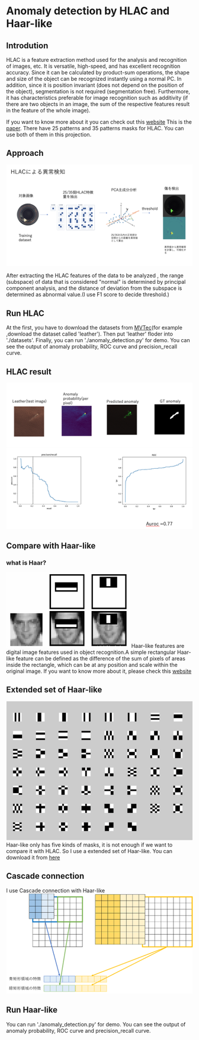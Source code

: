 # Anomaly detection by HLAC and Haar-like

## Introdution

HLAC is a feature extraction method used for the analysis and recognition of images, etc. It is versatile, high-speed, and has excellent recognition accuracy.
Since it can be calculated by product-sum operations, the shape and size of the object can be recognized instantly using a normal PC.
In addition, since it is position invariant (does not depend on the position of the object), segmentation is not required (segmentation free).
Furthermore, it has characteristics preferable for image recognition such as additivity
(if there are two objects in an image, the sum of the respective features result in the feature of the whole image).

If you want to know more about it you can check out this [website](https://zenn.dev/kotaro_inoue/articles/f0cbbca962313b)
This is the [paper](https://www.aist.go.jp/pdf/aist_j/synthesiology/vol04_02/vol04_02_p70_p79.pdf). There have 25 patterns and 35 patterns masks for HLAC. You can use both of them in this projection.

## Approach

![picture](./picture/8.png)

After extracting the HLAC features of the data to be analyzed ,
the range (subspace) of data that is considered "normal" is determined by principal component analysis,
and the distance of deviation from the subspace is determined as abnormal value.(I use F1 score to decide threshold.)

## Run HLAC

At the first, you have to download the datasets from [MVTec](https://www.mvtec.com/company/research/datasets/mvtec-ad)(for example ,download the dataset called 'leather'). Then put 'leather' floder into './datasets'. Finally, you can run './anomaly_detection.py' for demo. You can see the output of anomaly probability, ROC curve and precision_recall curve.

## HLAC result

![picture](./picture/9.png)
![picture](./picture/10.png)

## Compare with Haar-like

### what is Haar?

![picture](./picture/4.png)
Haar-like features are digital image features used in object recognition.A simple rectangular Haar-like feature can be defined as the difference of the sum of pixels of areas inside the rectangle, which can be at any position and scale within the original image. If you want to know more about it, please check this [website](https://en.wikipedia.org/wiki/Haar-like_feature)

## Extended set of Haar-like

![Extended set of Haar-like](./picture/2.png)
Haar-like only has five kinds of masks, it is not enough if we want to compare it with HLAC. So I use a extended set of Haar-like. You can download it from [here](https://drive.google.com/file/d/1-DhKRgVuH-t0YcNOFxywq2rAmF9wX_4k/view?usp=sharing)

## Cascade connection

I use Cascade connection with Haar-like
![picture](./picture/1.png)

## Run Haar-like

You can run './anomaly_detection.py' for demo. You can see the output of anomaly probability, ROC curve and precision_recall curve.
